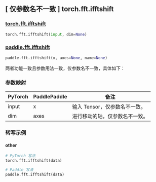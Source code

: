 ## [ 仅参数名不一致 ] torch.fft.ifftshift

### [torch.fft.ifftshift](https://pytorch.org/docs/1.13/generated/torch.fft.ifftshift.html#torch.fft.ifftshift)

```python
torch.fft.ifftshift(input, dim=None)
```

### [paddle.fft.ifftshift](https://www.paddlepaddle.org.cn/documentation/docs/zh/api/paddle/fft/ifftshift_cn.html)

```python
paddle.fft.ifftshift(x, axes=None, name=None)
```

两者功能一致且参数用法一致，仅参数名不一致，具体如下：
### 参数映射
| PyTorch       | PaddlePaddle | 备注                                                   |
| ------------- | ------------ | ------------------------------------------------------ |
| input           | x           | 输入 Tensor，仅参数名不一致。               |
| dim           | axes           | 进行移动的轴，仅参数名不一致。               |

### 转写示例
#### other
```python
# PyTorch 写法
torch.fft.ifftshift(data)

# Paddle 写法
paddle.fft.ifftshift(data)
```
